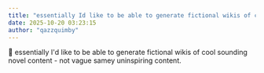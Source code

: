 ```yaml
---
title: "essentially Id like to be able to generate fictional wikis of cool sounding novel content"
date: 2025-10-20 03:23:15
author: "qazzquimby"
---
```


💭 essentially I'd like to be able to generate fictional wikis of cool sounding novel content - not vague samey uninspiring content.
